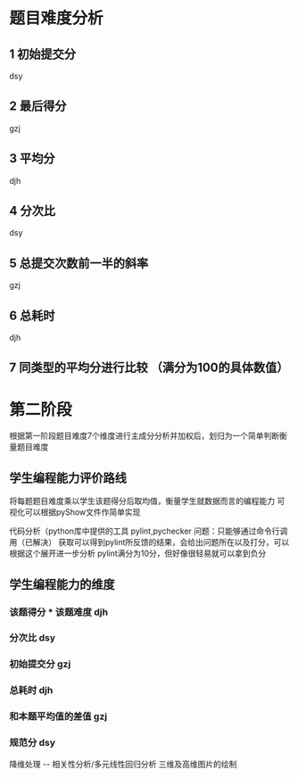 # 题目难度分析

## 1 初始提交分

dsy

## 2 最后得分

gzj

## 3 平均分

djh

## 4 分次比

dsy

## 5 总提交次数前一半的斜率

gzj

## 6 总耗时

djh

## 7 同类型的平均分进行比较 （满分为100的具体数值）

# 第二阶段
根据第一阶段题目难度7个维度进行主成分分析并加权后，划归为一个简单判断衡量题目难度

## 学生编程能力评价路线

将每题题目难度乘以学生该题得分后取均值，衡量学生就数据而言的编程能力
可视化可以根据pyShow文件作简单实现

代码分析（python库中提供的工具 pylint,pychecker
问题：只能够通过命令行调用（已解决）
获取可以得到pylint所反馈的结果，会给出问题所在以及打分，可以根据这个展开进一步分析
pylint满分为10分，但好像很轻易就可以拿到负分

## 学生编程能力的维度

### 该题得分 * 该题难度 djh

### 分次比  dsy

### 初始提交分 gzj

### 总耗时 djh

### 和本题平均值的差值 gzj

### 规范分 dsy

降维处理 -- 相关性分析/多元线性回归分析
三维及高维图片的绘制